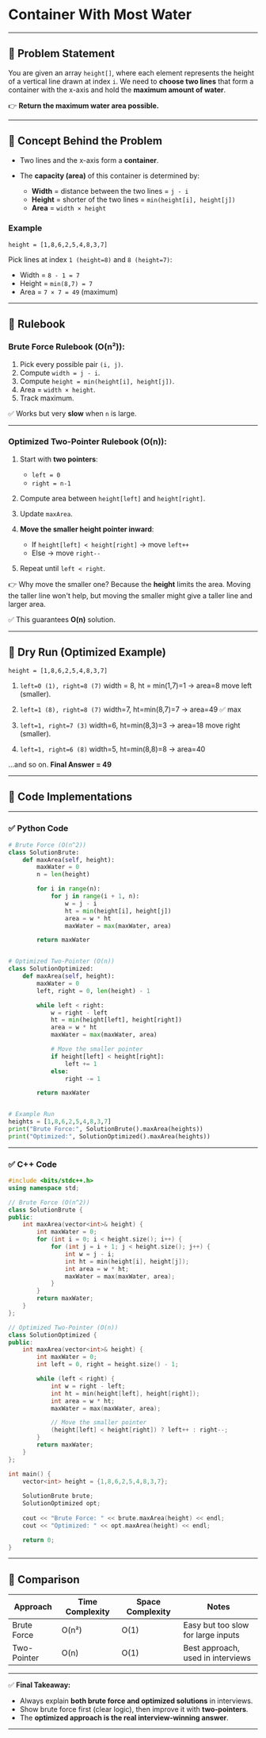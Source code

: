 # Container With Most Water

---

## 🔹 **Problem Statement**

You are given an array `height[]`, where each element represents the height of a vertical line drawn at index `i`.
We need to **choose two lines** that form a container with the x-axis and hold the **maximum amount of water**.

👉 **Return the maximum water area possible.**

---

## 🔹 **Concept Behind the Problem**

* Two lines and the x-axis form a **container**.
* The **capacity (area)** of this container is determined by:

  * **Width** = distance between the two lines = `j - i`
  * **Height** = shorter of the two lines = `min(height[i], height[j])`
  * **Area** = `width × height`

### Example

`height = [1,8,6,2,5,4,8,3,7]`

Pick lines at index `1 (height=8)` and `8 (height=7)`:

* Width = `8 - 1 = 7`
* Height = `min(8,7) = 7`
* Area = `7 × 7 = 49` (maximum)

---

## 🔹 **Rulebook**

### Brute Force Rulebook (O(n²)):

1. Pick every possible pair `(i, j)`.
2. Compute `width = j - i`.
3. Compute `height = min(height[i], height[j])`.
4. Area = `width × height`.
5. Track maximum.

✅ Works but very **slow** when `n` is large.

---

### Optimized Two-Pointer Rulebook (O(n)):

1. Start with **two pointers**:

   * `left = 0`
   * `right = n-1`
2. Compute area between `height[left]` and `height[right]`.
3. Update `maxArea`.
4. **Move the smaller height pointer inward**:

   * If `height[left] < height[right]` → move `left++`
   * Else → move `right--`
5. Repeat until `left < right`.

👉 Why move the smaller one?
Because the **height** limits the area. Moving the taller line won't help, but moving the smaller might give a taller line and larger area.

✅ This guarantees **O(n)** solution.

---

## 🔹 **Dry Run (Optimized Example)**

`height = [1,8,6,2,5,4,8,3,7]`

1. `left=0 (1), right=8 (7)`
   width = 8, ht = min(1,7)=1 → area=8
   move left (smaller).

2. `left=1 (8), right=8 (7)`
   width=7, ht=min(8,7)=7 → area=49 ✅ max

3. `left=1, right=7 (3)`
   width=6, ht=min(8,3)=3 → area=18
   move right (smaller).

4. `left=1, right=6 (8)`
   width=5, ht=min(8,8)=8 → area=40

…and so on.
**Final Answer = 49**

---

## 🔹 **Code Implementations**

---

### ✅ Python Code

```python
# Brute Force (O(n^2))
class SolutionBrute:
    def maxArea(self, height):
        maxWater = 0
        n = len(height)

        for i in range(n):
            for j in range(i + 1, n):
                w = j - i
                ht = min(height[i], height[j])
                area = w * ht
                maxWater = max(maxWater, area)

        return maxWater


# Optimized Two-Pointer (O(n))
class SolutionOptimized:
    def maxArea(self, height):
        maxWater = 0
        left, right = 0, len(height) - 1

        while left < right:
            w = right - left
            ht = min(height[left], height[right])
            area = w * ht
            maxWater = max(maxWater, area)

            # Move the smaller pointer
            if height[left] < height[right]:
                left += 1
            else:
                right -= 1

        return maxWater


# Example Run
heights = [1,8,6,2,5,4,8,3,7]
print("Brute Force:", SolutionBrute().maxArea(heights))
print("Optimized:", SolutionOptimized().maxArea(heights))
```

---

### ✅ C++ Code

```cpp
#include <bits/stdc++.h>
using namespace std;

// Brute Force (O(n^2))
class SolutionBrute {
public:
    int maxArea(vector<int>& height) {
        int maxWater = 0;
        for (int i = 0; i < height.size(); i++) {
            for (int j = i + 1; j < height.size(); j++) {
                int w = j - i;
                int ht = min(height[i], height[j]);
                int area = w * ht;
                maxWater = max(maxWater, area);
            }
        }
        return maxWater;
    }
};

// Optimized Two-Pointer (O(n))
class SolutionOptimized {
public:
    int maxArea(vector<int>& height) {
        int maxWater = 0;
        int left = 0, right = height.size() - 1;

        while (left < right) {
            int w = right - left;
            int ht = min(height[left], height[right]);
            int area = w * ht;
            maxWater = max(maxWater, area);

            // Move the smaller pointer
            (height[left] < height[right]) ? left++ : right--;
        }
        return maxWater;
    }
};

int main() {
    vector<int> height = {1,8,6,2,5,4,8,3,7};
    
    SolutionBrute brute;
    SolutionOptimized opt;
    
    cout << "Brute Force: " << brute.maxArea(height) << endl;
    cout << "Optimized: " << opt.maxArea(height) << endl;

    return 0;
}
```

---

## 🔹 **Comparison**

| Approach    | Time Complexity | Space Complexity | Notes                              |
| ----------- | --------------- | ---------------- | ---------------------------------- |
| Brute Force | O(n²)           | O(1)             | Easy but too slow for large inputs |
| Two-Pointer | O(n)            | O(1)             | Best approach, used in interviews  |

---

✅ **Final Takeaway:**

* Always explain **both brute force and optimized solutions** in interviews.
* Show brute force first (clear logic), then improve it with **two-pointers**.
* The **optimized approach is the real interview-winning answer**.

---